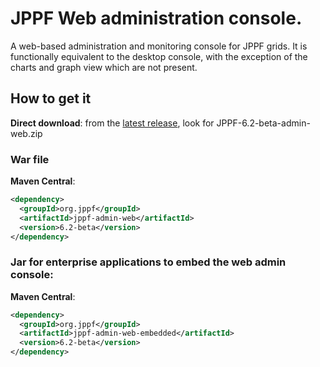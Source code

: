 # JPPF Web administration console.

A web-based administration and monitoring console for JPPF grids. It is functionally equivalent to the desktop console, with the exception of the charts and graph view which are not present.

## How to get it

**Direct download**: from the [latest release](https://github.com/jppf-grid/JPPF/releases/tag/v_6_2_beta), look for JPPF-6.2-beta-admin-web.zip

### War file

**Maven Central**: 

~~~xml
<dependency>
  <groupId>org.jppf</groupId>
  <artifactId>jppf-admin-web</artifactId>
  <version>6.2-beta</version>
</dependency>
~~~

### Jar for enterprise applications to embed the web admin console:

**Maven Central**: 

~~~xml
<dependency>
  <groupId>org.jppf</groupId>
  <artifactId>jppf-admin-web-embedded</artifactId>
  <version>6.2-beta</version>
</dependency>
~~~
